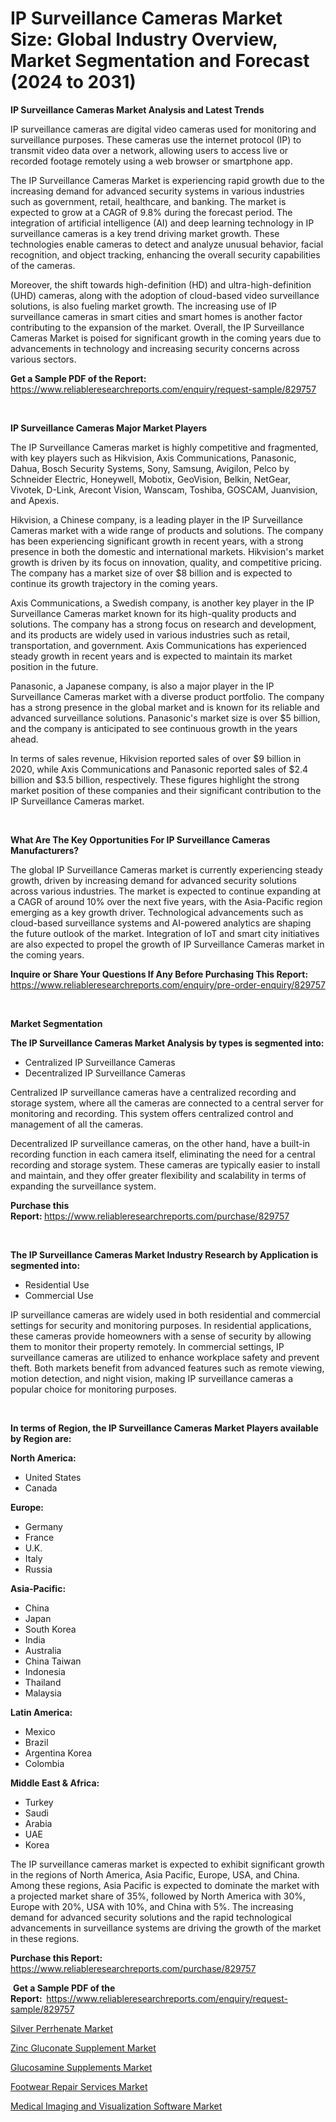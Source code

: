 <p><h1>IP Surveillance Cameras Market Size: Global Industry Overview, Market Segmentation and Forecast (2024 to 2031)</h1></p><p><strong>IP Surveillance Cameras Market Analysis and Latest Trends</strong></p>
<p><p>IP surveillance cameras are digital video cameras used for monitoring and surveillance purposes. These cameras use the internet protocol (IP) to transmit video data over a network, allowing users to access live or recorded footage remotely using a web browser or smartphone app.</p><p>The IP Surveillance Cameras Market is experiencing rapid growth due to the increasing demand for advanced security systems in various industries such as government, retail, healthcare, and banking. The market is expected to grow at a CAGR of 9.8% during the forecast period. The integration of artificial intelligence (AI) and deep learning technology in IP surveillance cameras is a key trend driving market growth. These technologies enable cameras to detect and analyze unusual behavior, facial recognition, and object tracking, enhancing the overall security capabilities of the cameras.</p><p>Moreover, the shift towards high-definition (HD) and ultra-high-definition (UHD) cameras, along with the adoption of cloud-based video surveillance solutions, is also fueling market growth. The increasing use of IP surveillance cameras in smart cities and smart homes is another factor contributing to the expansion of the market. Overall, the IP Surveillance Cameras Market is poised for significant growth in the coming years due to advancements in technology and increasing security concerns across various sectors.</p></p>
<p><strong>Get a Sample PDF of the Report:&nbsp;</strong> <a href="https://www.reliableresearchreports.com/enquiry/request-sample/829757">https://www.reliableresearchreports.com/enquiry/request-sample/829757</a></p>
<p>&nbsp;</p>
<p><strong>IP Surveillance Cameras Major Market Players</strong></p>
<p><p>The IP Surveillance Cameras market is highly competitive and fragmented, with key players such as Hikvision, Axis Communications, Panasonic, Dahua, Bosch Security Systems, Sony, Samsung, Avigilon, Pelco by Schneider Electric, Honeywell, Mobotix, GeoVision, Belkin, NetGear, Vivotek, D-Link, Arecont Vision, Wanscam, Toshiba, GOSCAM, Juanvision, and Apexis. </p><p>Hikvision, a Chinese company, is a leading player in the IP Surveillance Cameras market with a wide range of products and solutions. The company has been experiencing significant growth in recent years, with a strong presence in both the domestic and international markets. Hikvision's market growth is driven by its focus on innovation, quality, and competitive pricing. The company has a market size of over $8 billion and is expected to continue its growth trajectory in the coming years.</p><p>Axis Communications, a Swedish company, is another key player in the IP Surveillance Cameras market known for its high-quality products and solutions. The company has a strong focus on research and development, and its products are widely used in various industries such as retail, transportation, and government. Axis Communications has experienced steady growth in recent years and is expected to maintain its market position in the future.</p><p>Panasonic, a Japanese company, is also a major player in the IP Surveillance Cameras market with a diverse product portfolio. The company has a strong presence in the global market and is known for its reliable and advanced surveillance solutions. Panasonic's market size is over $5 billion, and the company is anticipated to see continuous growth in the years ahead. </p><p>In terms of sales revenue, Hikvision reported sales of over $9 billion in 2020, while Axis Communications and Panasonic reported sales of $2.4 billion and $3.5 billion, respectively. These figures highlight the strong market position of these companies and their significant contribution to the IP Surveillance Cameras market.</p></p>
<p>&nbsp;</p>
<p><strong>What Are The Key Opportunities For IP Surveillance Cameras Manufacturers?</strong></p>
<p><p>The global IP Surveillance Cameras market is currently experiencing steady growth, driven by increasing demand for advanced security solutions across various industries. The market is expected to continue expanding at a CAGR of around 10% over the next five years, with the Asia-Pacific region emerging as a key growth driver. Technological advancements such as cloud-based surveillance systems and AI-powered analytics are shaping the future outlook of the market. Integration of IoT and smart city initiatives are also expected to propel the growth of IP Surveillance Cameras market in the coming years.</p></p>
<p><strong>Inquire or Share Your Questions If Any Before Purchasing This Report:</strong> <a href="https://www.reliableresearchreports.com/enquiry/pre-order-enquiry/829757">https://www.reliableresearchreports.com/enquiry/pre-order-enquiry/829757</a></p>
<p>&nbsp;</p>
<p><strong>Market Segmentation</strong></p>
<p><strong>The IP Surveillance Cameras Market Analysis by types is segmented into:</strong></p>
<p><ul><li>Centralized IP Surveillance Cameras</li><li>Decentralized IP Surveillance Cameras</li></ul></p>
<p><p>Centralized IP surveillance cameras have a centralized recording and storage system, where all the cameras are connected to a central server for monitoring and recording. This system offers centralized control and management of all the cameras.</p><p>Decentralized IP surveillance cameras, on the other hand, have a built-in recording function in each camera itself, eliminating the need for a central recording and storage system. These cameras are typically easier to install and maintain, and they offer greater flexibility and scalability in terms of expanding the surveillance system.</p></p>
<p><strong>Purchase this Report:&nbsp;</strong><a href="https://www.reliableresearchreports.com/purchase/829757">https://www.reliableresearchreports.com/purchase/829757</a></p>
<p>&nbsp;</p>
<p><strong>The IP Surveillance Cameras Market Industry Research by Application is segmented into:</strong></p>
<p><ul><li>Residential Use</li><li>Commercial Use</li></ul></p>
<p><p>IP surveillance cameras are widely used in both residential and commercial settings for security and monitoring purposes. In residential applications, these cameras provide homeowners with a sense of security by allowing them to monitor their property remotely. In commercial settings, IP surveillance cameras are utilized to enhance workplace safety and prevent theft. Both markets benefit from advanced features such as remote viewing, motion detection, and night vision, making IP surveillance cameras a popular choice for monitoring purposes.</p></p>
<p>&nbsp;</p>
<p><strong>In terms of Region, the IP Surveillance Cameras Market Players available by Region are:</strong></p>
<p>
    <p> <strong> North America: </strong>
        <ul>
            <li>United States</li>
            <li>Canada</li>
        </ul>
        </p> 
    <p> <strong> Europe: </strong>
        <ul>
            <li>Germany</li>
            <li>France</li>
            <li>U.K.</li>
            <li>Italy</li>
            <li>Russia</li>
        </ul>
        </p> 
    <p> <strong> Asia-Pacific: </strong>
        <ul>
            <li>China</li>
            <li>Japan</li>
            <li>South Korea</li>
            <li>India</li>
            <li>Australia</li>
            <li>China Taiwan</li>
            <li>Indonesia</li>
            <li>Thailand</li>
            <li>Malaysia</li>
        </ul>
        </p> 
    <p> <strong> Latin America: </strong>
        <ul>
            <li>Mexico</li>
            <li>Brazil</li>
            <li>Argentina Korea</li>
            <li>Colombia</li>
        </ul>
        </p> 
    <p> <strong> Middle East & Africa: </strong>
        <ul>
            <li>Turkey</li>
            <li>Saudi</li>
            <li>Arabia</li>
            <li>UAE</li>
            <li>Korea</li>
        </ul>
    </p>
    </p>
<p><p>The IP surveillance cameras market is expected to exhibit significant growth in the regions of North America, Asia Pacific, Europe, USA, and China. Among these regions, Asia Pacific is expected to dominate the market with a projected market share of 35%, followed by North America with 30%, Europe with 20%, USA with 10%, and China with 5%. The increasing demand for advanced security solutions and the rapid technological advancements in surveillance systems are driving the growth of the market in these regions.</p></p>
<p><strong>Purchase this Report: </strong><a href="https://www.reliableresearchreports.com/purchase/829757">https://www.reliableresearchreports.com/purchase/829757</a></p>
<p>&nbsp;<strong>Get a Sample PDF of the Report:&nbsp;&nbsp;</strong><a href="https://www.reliableresearchreports.com/enquiry/request-sample/829757">https://www.reliableresearchreports.com/enquiry/request-sample/829757</a></p>
<p><strong></strong></p>
<p><p><a href="https://issuu.com/reportprime-2/docs/silver-perrhenate-market-size-2030.pptx">Silver Perrhenate Market</a></p><p><a href="https://medium.com/@jerryobrien756/zinc-gluconate-supplement-market-insight-market-trends-growth-forecasted-from-2024-to-2031-41ddb9ffb428">Zinc Gluconate Supplement Market</a></p><p><a href="https://medium.com/@jerryobrien756/glucosamine-supplements-market-size-and-market-trends-complete-industry-overview-2024-to-2031-1bf929d5274e">Glucosamine Supplements Market</a></p><p><a href="https://issuu.com/reportprime-2/docs/footwear-repair-services-market-size-2030.pptx">Footwear Repair Services Market</a></p><p><a href="https://github.com/abdelrhmankishk22/Market-Research-Report-List-3/blob/main/medical-imaging-and-visualization-software-market.md">Medical Imaging and Visualization Software Market</a></p></p>